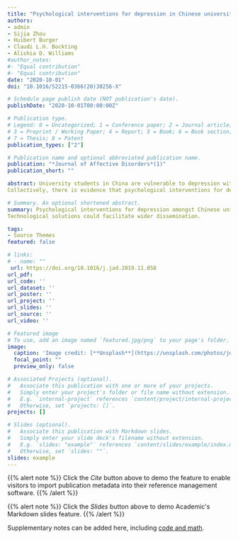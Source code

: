 ```yaml
---
title: "Psychological interventions for depression in Chinese university students: A systematic review and meta-analysis"
authors:
- admin
- Sijia Zhou
- Huibert Burger
- Claudi L.H. Bockting
- Alishia D. Williams
#author_notes:
#- "Equal contribution"
#- "Equal contribution"
date: "2020-10-01"
doi: "10.1016/S2215-0366(20)30256-X"

# Schedule page publish date (NOT publication's date).
publishDate: "2020-10-01T00:00:00Z"

# Publication type.
# Legend: 0 = Uncategorized; 1 = Conference paper; 2 = Journal article;
# 3 = Preprint / Working Paper; 4 = Report; 5 = Book; 6 = Book section;
# 7 = Thesis; 8 = Patent
publication_types: ["2"]

# Publication name and optional abbreviated publication name.
publication: "*Journal of Affective Disorders*(1)"
publication_short: ""

abstract: University students in China are vulnerable to depression with a high estimated prevalence. It is currently unknown which types of psychological interventions are being delivered to treat depression in this population and whether they are effective. Therefore, a systematic review was conducted to address this issue.We searched records in English and Chinese databases up to January 2019. From 2,739 records, we identified 39 randomized controlled trails (RCTs) and 54 non-RCTs. A range of psychological interventions were identified including cognitive behaviour therapy, interpersonal therapy, and local interventions. Hedge's g pooled effect size of 23 comparisons from 21 RCTs (N =858) compared to a control group (N=802) was 1.08 (95% CI: 0.72 to 1.45). Heterogeneity was moderate with I2=47 (95%CI: 14 to 68). Type of control group was significantly associated with the effect size (p =0.039). Comparisons between the intervention condition and the ‘no intervention’ condition yielded a higher effect size (Hedges’ g =1.38, 95% CI: 0.89 to 1.87) than comparisons between the intervention condition and the ‘usual care/control’ condition (Hedges’ g=0.56, 95% CI 0.08 to 1.05). No other significant differences based on the study characteristics were observed.
Collectively, there is evidence that psychological interventions for depression in Chinese university students are effective as compared to control groups, although the effects merit further examination by research of higher quality. Innovations in treatment delivery could facilitate wider dissemination of evidence-based interventions. 

# Summary. An optional shortened abstract.
summary: Psychological interventions for depression amongst Chinese university students were effective compared to control groups.
Technological solutions could facilitate wider dissemination.

tags:
- Source Themes
featured: false

# links:
# - name: ""
 url: https://doi.org/10.1016/j.jad.2019.11.058
url_pdf: 
url_code: ''
url_dataset: ''
url_poster: ''
url_project: ''
url_slides: ''
url_source: ''
url_video: ''

# Featured image
# To use, add an image named `featured.jpg/png` to your page's folder. 
image:
  caption: 'Image credit: [**Unsplash**](https://unsplash.com/photos/jdD8gXaTZsc)'
  focal_point: ""
  preview_only: false

# Associated Projects (optional).
#   Associate this publication with one or more of your projects.
#   Simply enter your project's folder or file name without extension.
#   E.g. `internal-project` references `content/project/internal-project/index.md`.
#   Otherwise, set `projects: []`.
projects: []

# Slides (optional).
#   Associate this publication with Markdown slides.
#   Simply enter your slide deck's filename without extension.
#   E.g. `slides: "example"` references `content/slides/example/index.md`.
#   Otherwise, set `slides: ""`.
slides: example
---
```


{{% alert note %}}
Click the *Cite* button above to demo the feature to enable visitors to import publication metadata into their reference management software.
{{% /alert %}}

{{% alert note %}}
Click the *Slides* button above to demo Academic's Markdown slides feature.
{{% /alert %}}

Supplementary notes can be added here, including [code and math](https://sourcethemes.com/academic/docs/writing-markdown-latex/).
